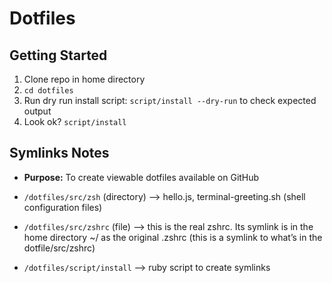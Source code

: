 # Dotfiles

## Getting Started

1. Clone repo in home directory
2. `cd dotfiles`
3. Run dry run install script: `script/install --dry-run` to check expected output
4. Look ok? `script/install`

## Symlinks Notes

* **Purpose:** To create viewable dotfiles available on GitHub

* `/dotfiles/src/zsh` (directory) —> hello.js, terminal-greeting.sh (shell configuration files)

* `/dotfiles/src/zshrc` (file) —> this is the real zshrc. Its symlink is in the home directory ~/ as the original .zshrc (this is a symlink to what’s in the dotfile/src/zshrc)

* `/dotfiles/script/install` —> ruby script to create symlinks
